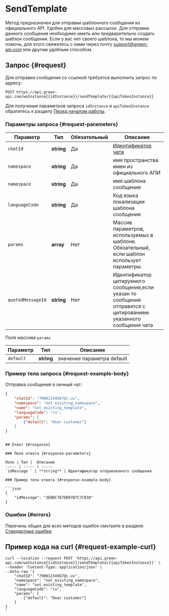 # SendTemplate

Метод предназначен для отправки шаблонного сообщения из официального API. Удобен для массовых рассылок. Для отправки данного сообщения необходимо иметь или предварительно создать шаблон сообщения. Если у вас нет своего шаблона, то мы можем помочь, для этого свяжитесь с нами через почту support@green-api.com или другим удобным способом.

## Запрос {#request}

Для отправки сообщения со ссылкой требуется выполнить запрос по адресу:
```
POST https://api.green-api.com/waInstance{{idInstance}}/sendTemplate/{{apiTokenInstance}}
```

Для получения параметров запроса `idInstance` и `apiTokenInstance` обратитесь к разделу [Перед началом работы](../../before-start.md#parameters).

### Параметры запроса {#request-parameters}

Параметр | Тип | Обязательный | Описание
----- | ----- | ----- | -----
`chatId` | **string** | Да | [Идентификатор чата](../chat-id.md)
`namespace` | **string** | Да | имя пространства имен из официального АПИ
`namespace` | **string** | Да | имя шаблона сообщения
`languageCode` | **string** | Да | Код языка локализации шаблона сообщения
`params` | **array** | Нет | Массив параметров, используемых в шаблоне. Обязательный, если шаблон использует параметры
`quotedMessageId` | **string** | Нет | Идентификатор цитируемого сообщения,если указан то сообщение отправится с цитированием указанного сообщения чата

Поля массива `params`

Параметр | Тип | Описание
----- | ----- | -----
`default` | **string** | значение параметра default


### Пример тела запроса {#request-example-body}

Отправка сообщения в личный чат:
```json
{
    "chatId": "79001234567@c.us",
    "namespace": "not_existing_namespace",
    "name": "not_existing_template",
    "languageCode": "ru",
    "params": [
        {"default": "Dear customer"}
    ]
}

```
```

## Ответ {#response}

### Поля ответа {#response-parameters}

Поле | Тип |  Описание
----- | ----- | -----
`idMessage ` | **string** | Идентификатор отправленного сообщения 

### Пример тела ответа {#response-example-body}

```json
{
    "idMessage": "3EB0C767D097B7C7C030"
}
```

### Ошибки {#errors}

Перечень общих для всех методов ошибок смотрите в разделе [Стандартные ошибки](../common-errors.md)

## Пример кода на curl  {#request-example-curl}

```
curl --location --request POST 'https://api.green-api.com/waInstance{{idInstance}}/sendTemplate/{{apiTokenInstance}}' \
--header 'Content-Type: application/json' \
--data-raw '{
    "chatId": "79001234567@c.us",
    "namespace": "not_existing_namespace",
    "name": "not_existing_template",
    "languageCode": "ru",
    "params": [
        {"default": "Dear customer"}
    ]
}
'
```
